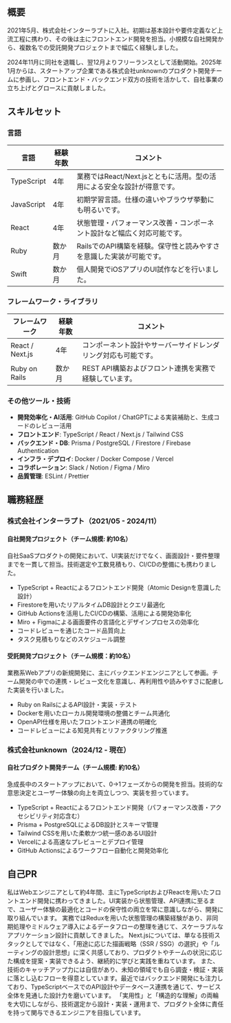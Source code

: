 ## 概要

2021年5月、株式会社インターラプトに入社。初期は基本設計や要件定義など上流工程に携わり、その後は主にフロントエンド開発を担当。小規模な自社開発から、複数名での受託開発プロジェクトまで幅広く経験しました。

2024年11月に同社を退職し、翌12月よりフリーランスとして活動開始。2025年1月からは、スタートアップ企業である株式会社unknownのプロダクト開発チームに参画し、フロントエンド・バックエンド双方の技術を活かして、自社事業の立ち上げとグロースに貢献しました。

## スキルセット

### 言語

| 言語        | 経験年数 | コメント                                                                |
|-------------|----------|-------------------------------------------------------------------------|
| TypeScript  | 4年      | 業務ではReact/Next.jsとともに活用。型の活用による安全な設計が得意です。 |
| JavaScript  | 4年      | 初期学習言語。仕様の違いやブラウザ挙動にも明るいです。                  |
| React       | 4年      | 状態管理・パフォーマンス改善・コンポーネント設計など幅広く対応可能です。|
| Ruby        | 数か月   | RailsでのAPI構築を経験。保守性と読みやすさを意識した実装が可能です。    | 
| Swift       | 数か月   | 個人開発でiOSアプリのUI試作などを行いました。                           |

### フレームワーク・ライブラリ

| フレームワーク       | 経験年数 | コメント                                                      |
|----------------------|----------|---------------------------------------------------------------|
| React / Next.js      | 4年      | コンポーネント設計やサーバーサイドレンダリング対応も可能です。|
| Ruby on Rails        | 数か月   | REST API構築およびフロント連携を実務で経験しています。        |

### その他ツール・技術

- **開発効率化・AI活用**: GitHub Copilot / ChatGPTによる実装補助と、生成コードのレビュー活用
- **フロントエンド**: TypeScript / React / Next.js / Tailwind CSS
- **バックエンド・DB**: Prisma / PostgreSQL / Firestore / Firebase Authentication
- **インフラ・デプロイ**: Docker / Docker Compose / Vercel
- **コラボレーション**: Slack / Notion / Figma / Miro
- **品質管理**: ESLint / Prettier

## 職務経歴

### 株式会社インターラプト（2021/05 - 2024/11）

#### 自社開発プロジェクト（チーム規模: 約10名）
自社SaaSプロダクトの開発において、UI実装だけでなく、画面設計・要件整理までを一貫して担当。技術選定や工数見積もり、CI/CDの整備にも携わりました。
  - TypeScript + Reactによるフロントエンド開発（Atomic Designを意識した設計）
  - Firestoreを用いたリアルタイムDB設計とクエリ最適化
  - GitHub Actionsを活用したCI/CDの構築、活用による開発効率化
  - Miro + Figmaによる画面要件の言語化とデザインプロセスの効率化
  - コードレビューを通じたコード品質向上
  - タスク見積もりなどのスケジュール調整

#### 受託開発プロジェクト（チーム規模：約10名）
業務系Webアプリの新規開発に、主にバックエンドエンジニアとして参画。チーム開発の中での連携・レビュー文化を意識し、再利用性や読みやすさに配慮した実装を行いました。
  - Ruby on RailsによるAPI設計・実装・テスト
  - Dockerを用いたローカル開発環境の整備とチーム共通化
  - OpenAPI仕様を用いたフロントエンド連携の明確化
  - コードレビューによる知見共有とリファクタリング推進

### 株式会社unknown（2024/12 - 現在）

#### 自社プロダクト開発チーム（チーム規模: 約10名）
急成長中のスタートアップにおいて、0→1フェーズからの開発を担当。技術的な意思決定とユーザー体験の向上を両立しつつ、実装を担っています。
- TypeScript + Reactによるフロントエンド開発（パフォーマンス改善・アクセシビリティ対応含む）
- Prisma + PostgreSQLによるDB設計とスキーマ管理
- Tailwind CSSを用いた柔軟かつ統一感のあるUI設計
- Vercelによる高速なプレビューとデプロイ管理
- GitHub Actionsによるワークフロー自動化と開発効率化

## 自己PR

私はWebエンジニアとして約4年間、主にTypeScriptおよびReactを用いたフロントエンド開発に携わってきました。UI実装から状態管理、API連携に至るまで、ユーザー体験の最適化とコードの保守性の両立を常に意識しながら、開発に取り組んでいます。
実務ではReduxを用いた状態管理の構築経験があり、非同期処理やミドルウェア導入によるデータフローの整理を通じて、スケーラブルなアプリケーション設計に貢献してきました。
Next.jsについては、単なる技術スタックとしてではなく、「用途に応じた描画戦略（SSR / SSG）の選択」や「ルーティングの設計思想」に深く共感しており、プロダクトやチームの状況に応じた構成を提案・実装できるよう、継続的に学びと実践を重ねています。
また、技術のキャッチアップ力には自信があり、未知の領域でも自ら調査・検証・実装に落とし込むフローを得意としています。最近ではバックエンド開発にも注力しており、TypeScriptベースでのAPI設計やデータベース連携を通じて、サービス全体を見通した設計力を磨いています。
「実用性」と「構造的な理解」の両輪を大切にしながら、技術選定から設計・実装・運用まで、プロダクト全体に責任を持って関与できるエンジニアを目指しています。
